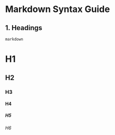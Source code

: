 # Markdown Syntax Guide

## 1. Headings
```markdown```
# H1
## H2
### H3
#### H4
##### H5
###### H6
